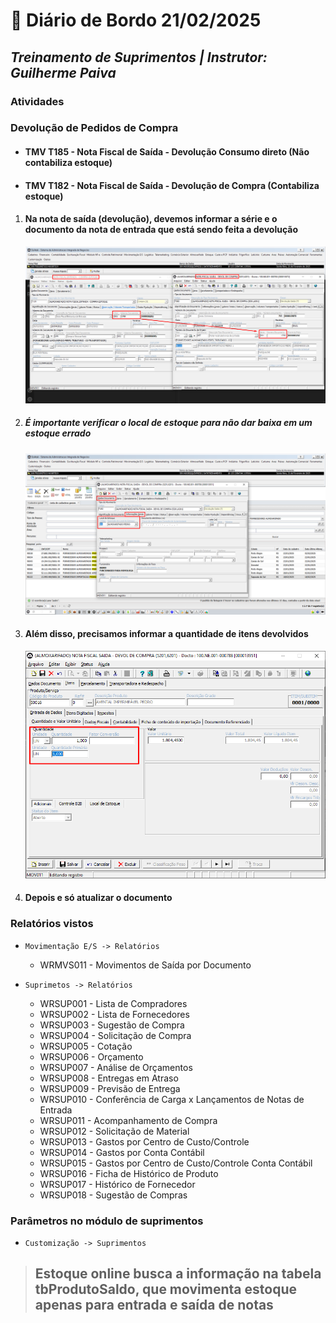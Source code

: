 # 📌 **Diário de Bordo 21/02/2025**
## *Treinamento de Suprimentos | Instrutor: Guilherme Paiva*

### Atividades

### Devolução de Pedidos de Compra
- #### TMV T185 - Nota Fiscal de Saída - Devolução Consumo direto (Não contabiliza estoque)
- #### TMV T182 - Nota Fiscal de Saída - Devolução de Compra (Contabiliza estoque)
1. #### Na nota de saída (devolução), devemos informar a série e o documento da nota de entrada que está sendo feita a devolução
    ![alt text](../imagens/Screenshot_40.png)
    
2. ##### É importante verificar o local de estoque para não dar baixa em um estoque errado
    ![alt text](../imagens/Screenshot_41.png)
    
3. #### Além disso, precisamos informar a quantidade de itens devolvidos
    ![alt text](../imagens/Screenshot_42.png)

4. #### Depois e só atualizar o documento


### Relatórios vistos
- `Movimentação E/S -> Relatórios`
    - WRMVS011 - Movimentos de Saída por Documento

- `Suprimetos -> Relatórios`
    - WRSUP001 - Lista de Compradores
    - WRSUP002 - Lista de Fornecedores
    - WRSUP003 - Sugestão de Compra
    - WRSUP004 - Solicitação de Compra
    - WRSUP005 - Cotação
    - WRSUP006 - Orçamento
    - WRSUP007 - Análise de Orçamentos
    - WRSUP008 - Entregas em Atraso
    - WRSUP009 - Previsão de Entrega
    - WRSUP010 - Conferência de Carga x Lançamentos de Notas de Entrada
    - WRSUP011 - Acompanhamento de Compra
    - WRSUP012 - Solicitação de Material
    - WRSUP013 - Gastos por Centro de Custo/Controle
    - WRSUP014 - Gastos por Conta Contábil
    - WRSUP015 - Gastos por Centro de Custo/Controle Conta Contábil
    - WRSUP016 - Ficha de Histórico de Produto
    - WRSUP017 - Histórico de Fornecedor
    - WRSUP018 - Sugestão de Compras

### Parâmetros no módulo de suprimentos
- `Customização -> Suprimentos`

> ## Estoque online busca a informação na tabela tbProdutoSaldo, que movimenta estoque apenas para entrada e saída de notas